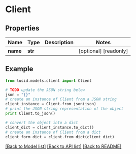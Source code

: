 # Client


## Properties
Name | Type | Description | Notes
------------ | ------------- | ------------- | -------------
**name** | **str** |  | [optional] [readonly] 

## Example

```python
from lusid.models.client import Client

# TODO update the JSON string below
json = "{}"
# create an instance of Client from a JSON string
client_instance = Client.from_json(json)
# print the JSON string representation of the object
print Client.to_json()

# convert the object into a dict
client_dict = client_instance.to_dict()
# create an instance of Client from a dict
client_form_dict = client.from_dict(client_dict)
```
[[Back to Model list]](../README.md#documentation-for-models) [[Back to API list]](../README.md#documentation-for-api-endpoints) [[Back to README]](../README.md)


